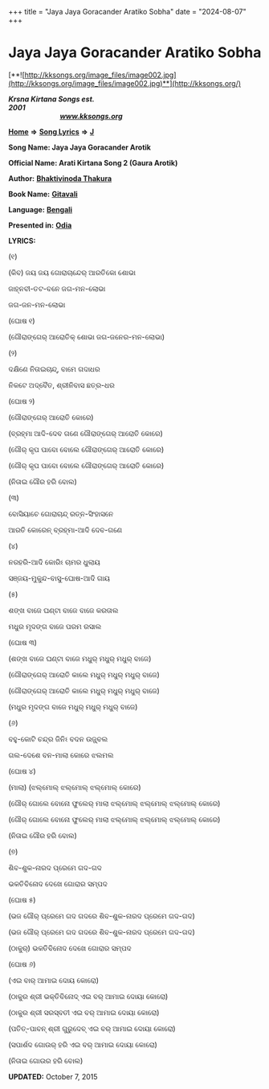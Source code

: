 +++
title = "Jaya Jaya Goracander Aratiko Sobha"
date = "2024-08-07"
+++

# Jaya Jaya Goracander Aratiko Sobha
[**![http://kksongs.org/image_files/image002.jpg](http://kksongs.org/image_files/image002.jpg)**](http://kksongs.org/)

**_Krsna Kirtana Songs est. 2001_**                                                                                                                                                 **_www.kksongs.org_**

[**Home**](http://kksongs.org/) **⇒** [**Song Lyrics**](http://kksongs.org/lyrics.html) **⇒** [**J**](http://kksongs.org/songs/song_j.html)

**Song Name: Jaya Jaya Goracander Arotik**

**Official Name: Arati Kirtana Song 2 (Gaura Arotik)**

**Author:** [**Bhaktivinoda Thakura**](http://kksongs.org/authors/list/bhaktivinoda.html)

**Book Name:** [**Gitavali**](http://kksongs.org/authors/gitavali.html)

**Language:** [**Bengali**](http://kksongs.org/language/list/bengali.html)

**Presented in:** [**Odia**](http://kksongs.org/unicode/odia.html) 

**LYRICS:**

(୧)

(କିବ) ଜୟ ଜୟ ଗୋରାଚାନ୍ଦେର୍ ଆରତିକୋ ଶୋଭା

ଜାହ୍ନବୀ\-ତଟ\-ବନେ ଜଗ\-ମନ\-ଲୋଭା

ଜଗ\-ଜନ\-ମନ\-ଲୋଭା

(ଘୋଷ ୧)

(ଗୌରାଙ୍ଗେର୍ ଆରୋତିକ୍ ଶୋଭା ଜଗ\-ଜନେର\-ମନ\-ଲୋଭା)

(୨)

ଦକ୍ଷିଣେ ନିତାଇଚାନ୍ଦ୍, ବାମେ ଗଦାଧର

ନିକଟେ ଅଦ୍ବୈତ, ଶ୍ରୀନିବାସ ଛତ୍ର\-ଧର

(ଘୋଷ ୨)

(ଗୌରାଙ୍ଗେର୍ ଆରୋତି କୋରେ)

(ବ୍ରହ୍ମା ଆଦି\-ଦେବ ଗଣେ ଗୌରାଙ୍ଗେର୍ ଆରୋତି କୋରେ)

(ଗୌର୍ କୃପ ପାବୋ ବୋଲେ ଗୌରାଙ୍ଗେର୍ ଆରୋତି କୋରେ)

(ଗୌର୍ କୃପ ପାବୋ ବୋଲେ ଗୌରାଙ୍ଗେର୍ ଆରୋତି କୋରେ)

(ନିତାଇ ଗୌର ହରି ବୋଲ)

(୩)

ବୋସିୟାଚେ ଗୋରାଚାନ୍ଦ୍ ରତ୍ନ\-ସିଂହାସନେ

ଆରତି କୋରେନ୍ ବ୍ରହ୍ମା\-ଆଦି ଦେବ\-ଗଣେ

(୪)

ନରହରି\-ଆଦି କୋରିଽ ଚାମର ଧୁଲାୟ

ସଞ୍ଜୟ\-ମୁକୁନ୍ଦ\-ବାସୁ\-ଘୋଷ\-ଆଦି ଗାୟ

(୫)

ଶଙ୍ଖ ବାଜେ ଘଣ୍ଟା ବାଜେ ବାଜେ କରତାଲ

ମଧୁର ମୃଦଙ୍ଗ ବାଜେ ପରମ ରସାଲ

(ଘୋଷ ୩)

(ଶଙ୍ଖ ବାଜେ ଘଣ୍ଟା ବାଜେ ମଧୁର୍ ମଧୁର୍ ମଧୁର୍ ବାଜେ)

(ଗୌରାଙ୍ଗେର୍ ଆରୋତି କାଲେ ମଧୁର୍ ମଧୁର୍ ମଧୁର୍ ବାଜେ)

(ଗୌରାଙ୍ଗେର୍ ଆରୋତି କାଲେ ମଧୁର୍ ମଧୁର୍ ମଧୁର୍ ବାଜେ)

(ମଧୁର ମୃଦଙ୍ଗ ବାଜେ ମଧୁର୍ ମଧୁର୍ ମଧୁର୍ ବାଜେ)

(୬)

ବହୁ\-କୋଟି ଚନ୍ଦ୍ର ଜିନିଽ ବଦନ ଉଜ୍ଜ୍ବଲ

ଗଲ\-ଦେଶେ ବନ\-ମାଲା କୋରେ ଝଲମଲ

(ଘୋଷ ୪)

(ମାଲା) (ଝଲ୍ମୋଲ୍ ଝଲ୍ମୋଲ୍ ଝଲ୍ମୋଲ୍ କୋରେ)

(ଗୌର୍ ଗୋଲେ ବୋନୋ ଫୁଲେର୍ ମାଲା ଝଲ୍ମୋଲ୍ ଝଲ୍ମୋଲ୍ ଝଲ୍ମୋଲ୍ କୋରେ)

(ଗୌର୍ ଗୋଲେ ବୋନୋ ଫୁଲେର୍ ମାଲା ଝଲ୍ମୋଲ୍ ଝଲ୍ମୋଲ୍ ଝଲ୍ମୋଲ୍ କୋରେ)

(ନିତାଇ ଗୌର ହରି ବୋଲ)

(୭)

ଶିବ\-ଶୁକ\-ନାରଦ ପ୍ରେମେ ଗଦ\-ଗଦ

ଭକତିବିନୋଦ ଦେଖେ ଗୋରାର ସମ୍ପଦ

(ଘୋଷ ୫)

(ଭଜ ଗୌର୍ ପ୍ରେମେ ଗଦ ଗଦରେ ଶିବ\-ଶୁକ\-ନାରଦ ପ୍ରେମେ ଗଦ\-ଗଦ)

(ଭଜ ଗୌର୍ ପ୍ରେମେ ଗଦ ଗଦରେ ଶିବ\-ଶୁକ\-ନାରଦ ପ୍ରେମେ ଗଦ\-ଗଦ)

(ଠାକୁର୍) ଭକତିବିନୋଦ ଦେଖେ ଗୋରାର ସମ୍ପଦ

(ଘୋଷ ୬)

(ଏଇ ବାର୍ ଆମାଇ ଦୋୟ କୋରୋ)

(ଠାକୁର ଶ୍ରୀ ଭକ୍ତିବିନୋଦ୍ ଏଇ ବର୍ ଆମାଇ ଦୋୟା କୋରୋ)

(ଠାକୁର ଶ୍ରୀ ସରସ୍ବତୀ ଏଇ ବର୍ ଆମାଇ ଦୋୟା କୋରୋ)

(ପତିତ୍\-ପାବନ୍ ଶ୍ରୀ ଗୁରୁଦେବ୍ ଏଇ ବର୍ ଆମାଇ ଦୋୟା କୋରୋ)

(ସପାର୍ଶଦ ଗୋଉର୍ ହରି ଏଇ ବର୍ ଆମାଇ ଦୋୟା କୋରୋ)

(ନିତାଇ ଗୋଉର ହରି ବୋଲ)

**UPDATED:** October 7, 2015